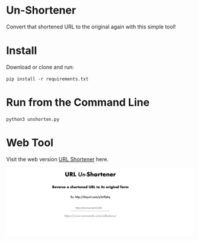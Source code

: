 # Un-Shortener

Convert that shortened URL to the original again with this simple tool! 

# Install

Download or clone and run:

`pip install -r requirements.txt`

# Run from the Command Line

`python3 unshorten.py`

# Web Tool

Visit the web version [URL Shortener](https://url-unshortener.herokuapp.com/) here.

![Alt text](/screenshots/unshorten.png?raw=true "Unshorten Tool")